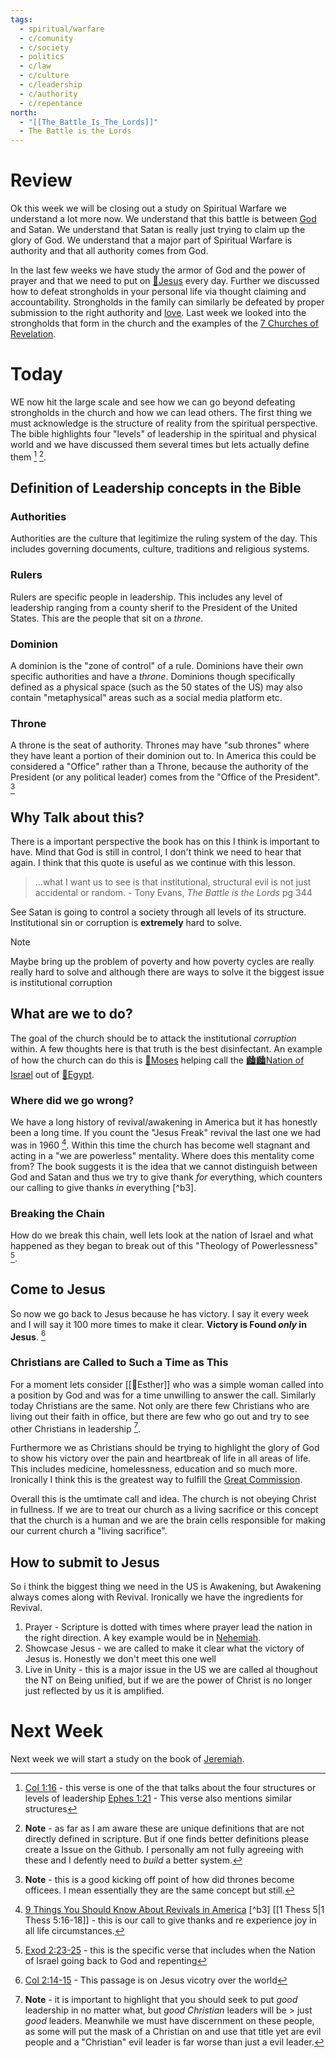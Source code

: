 ```yaml
---
tags:
  - spiritual/warfare
  - c/comunity
  - c/society
  - politics
  - c/law
  - c/culture
  - c/leadership
  - c/authority
  - c/repentance
north:
  - "[[The_Battle_Is_The_Lords]]"
  - The Battle is the Lords
---
```

# Review
Ok this week we will be closing out a study on Spiritual Warfare we understand a lot more now. 
We understand that this battle is between [God](God) and Satan. We understand that Satan is really just trying to claim up the glory of God. 
We understand that a major part of Spiritual Warfare is authority and that all authority comes from God.

In the last few weeks we have study the armor of God and the power of prayer and that we need to put on [👼Jesus](../30-Spiritual/33-Resources/33.10-People/👼Jesus.md) every day. 
Further we discussed how to defeat strongholds in your personal life via thought claiming and accountability.
Strongholds in the family can similarly be defeated by proper submission to the right authority and  [love](../30-Spiritual/33-Resources/33.20-Words/33.21-English/love.md).
Last week we looked into the strongholds that form in the church and the examples of the [7 Churches of Revelation](7_Churches_of_Revelation).

# Today
WE now hit the large scale and see how we can go beyond defeating strongholds in the church and how we can lead others.
The first thing we must acknowledge is the structure of reality from the spiritual perspective.
The bible highlights four "levels" of leadership in the spiritual and physical world and we have discussed them several times but lets actually define them [^b1] [^note1].



[^b1]: [Col 1:16](Col%201) - this verse is one of the that talks about the four structures or levels of leadership
  [Ephes 1:21](Ephes%201) - This verse also mentions similar structures
[^note1]: **Note** - as far as I am aware these are unique definitions that are not directly defined in scripture. But if one finds better definitions please create  a Issue on the Github.
  I personally am not fully agreeing with these and I defently need to *build* a better system.

## Definition of Leadership concepts in the Bible
### Authorities
Authorities are the culture that legitimize the ruling system of the day.
This includes governing documents, culture, traditions and religious systems.

### Rulers
Rulers are specific people in leadership.
This includes any level of leadership ranging from a county sherif to the President of the United States.
This are the people that sit on a *throne*.

### Dominion
A dominion is the "zone of control" of a rule.
Dominions have their own specific authorities and have a *throne*. 
Dominions though specifically defined as a physical space (such as the 50 states of the US) may also contain "metaphysical" areas such as a social media platform etc.

### Throne
A throne is the seat of authority.
Thrones may have "sub thrones" where they have leant a portion of their dominion out to.
In America this could be considered a "Office" rather than a Throne, because the authority of the President (or any political leader) comes from the "Office of the President". [^note2]

[^note2]: **Note** - this is a good kicking off point of how did thrones become officees. I mean essentially they are the same concept but still.
## Why Talk about this?
There is a important perspective the book has on this I think is important to have. 
Mind that God is still in control, I don't think we need to hear that again. 
I think that this quote is useful as we continue with this lesson.

> ...what I  want us to see is that institutional, structural evil is not just accidental or random.
\- Tony Evans, *The Battle is the Lords* pg 344

See Satan is going to control a society through all levels of its structure. Institutional sin or corruption is **extremely** hard to solve.


> [!NOTE]
> Maybe bring up the problem of poverty and how poverty cycles are really really hard to solve and although there are ways to solve it the biggest issue is institutional corruption

## What are we to do?
The goal of the church should be to attack the institutional *corruption* within. A few thoughts here is that truth is the best disinfectant. An example of how the church can do this is [🧑Moses](🧑Moses) helping call the [🏙️🏙️Nation of Israel](../🏙️🏙️Nation%20of%20Israel.md) out of [📌Egypt](📌Egypt).

### Where did we go wrong?
We have a long history of revival/awakening in America but it has honestly been a long time. If you count the "Jesus Freak" revival the last one we had was in 1960 [^cite1]. Within this time the church has become well stagnant and acting in a "we are powerless" mentality. 
Where does this mentality come from? The book suggests it is the idea that we cannot distinguish between God and Satan and thus we try to give thank *for* everything, which counters our calling to give thanks *in* everything [^b3].

[^cite1]: [9 Things You Should Know About Revivals in America](https://www.thegospelcoalition.org/article/9-things-revivals-america/)
[^b3] [[1 Thess 5|1 Thess 5:16-18]] - this is our call to give thanks and re experience joy in all life circumstances.

### Breaking the Chain
How do we break this chain, well lets look at the nation of Israel and what happened as they began to break out of this "Theology of Powerlessness" [^b4].

[^b4]: [Exod 2:23-25](Exod%202) - this is the specific verse that includes when the Nation of Israel going back to God and repenting

## Come to Jesus
So now we go back to Jesus because he has victory. I say it every week and I will say it 100 more times to make it clear. **Victory is Found *only* in Jesus**. [^b5]

[^b5]: [Col 2:14-15](Col%202) - This passage is on Jesus vicotry over the world

### Christians are Called to Such a Time as This
For a moment lets consider [[🧑Esther]] who was a simple woman called into a position by God and was for a time unwilling to answer the call. Similarly today Christians are the same. Not only are there few Christians who are living out their faith in office, but there are few who go out and try to see other Christians in leadership [^note3].

Furthermore we as Christians should be trying to highlight the glory of God to show his victory over the pain and heartbreak of life in all areas of life. This includes medicine, homelessness, education and so much more. Ironically I think this is the greatest way to fulfill the [Great Commission](Great%20Commission).

Overall this is the umtimate call and idea. The church is not obeying Christ in fullness. If we are to treat our church as a living sacrifice or this concept that the church is a human and we are the brain cells responsible for making our current church a "living sacrifice".

[^note3]: **Note** - it is important to highlight that you should seek to put *good* leadership in no matter what, but *good* *Christian* leaders will be > just *good* leaders. Meanwhile we must have discernment on these people, as some will put the mask of a Christian on and use that title yet are evil people and a "Christian" evil leader is far worse than just a evil leader.

## How to submit to Jesus
So i think the biggest thing we need in the US is Awakening, but Awakening always comes along with Revival. Ironically we have the ingredients for Revival.
1. Prayer - Scripture is dotted with times where prayer lead the nation in the right direction. A key example would be in [Nehemiah](../30-Spiritual/BIBLE_CSB_MD/Nehemiah/Nehemiah.md).
2. Showcase Jesus - we are called to make it clear what the victory of Jesus is. Honestly we don't meet this one well
3. Live in Unity - this is a major issue in the US we are called al thoughout the NT on Being unified, but if we are the power of Christ is no longer just reflected by us it is amplified.

# Next Week
Next week we will start a study on the book of [Jeremiah](../30-Spiritual/BIBLE_CSB_MD/Jeremiah/Jeremiah.md).